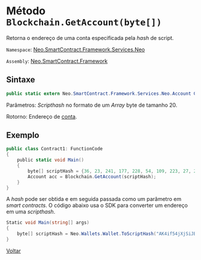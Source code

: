 # Método `Blockchain.GetAccount(byte[])`

Retorna o endereço de uma conta especificada pela *hash* de script.

`Namespace`: [Neo.SmartContract.Framework.Services.Neo](../../neo.md)

`Assembly`: [Neo.SmartContract.Framework](../../../dotnet.md)

## Sintaxe

```c#
public static extern Neo.SmartContract.Framework.Services.Neo.Account GetAccount(byte[] script_hash)
```

Parâmetros: *Scripthash* no formato de um *Array* byte de tamanho 20.

Rotorno: Endereço de [conta](../Account.md).

## Exemplo

```c#
public class Contract1: FunctionCode
{
    public static void Main()
    {
        byte[] scriptHash = {36, 23, 241, 177, 228, 54, 109, 223, 27, 237, 139, 54, 207, 38, 132, 101, 172, 3, 10, 73};
        Account acc = Blockchain.GetAccount(scriptHash);
    }
}
```
A *hash* pode ser obtida e em seguida passada como um parâmetro em *smart contracts*. O código abaixo usa o SDK para converter um endereço em uma *scripthash*.


```c#
Static void Main(string[] args)
{
    byte[] scriptHash = Neo.Wallets.Wallet.ToScriptHash("AK4if54jXjSiJBs6jkfZjxAastauJtjjse").ToArray();
}
```



[Voltar](../Blockchain.md)
